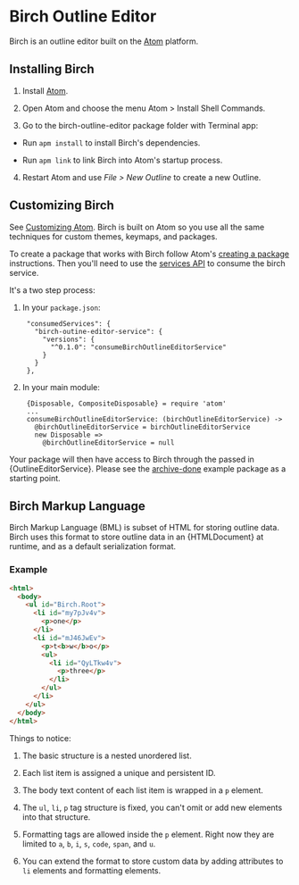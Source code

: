 # Birch Outline Editor

Birch is an outline editor built on the [Atom](http://atom.io) platform.

## Installing Birch

1. Install [Atom](https://atom.io/).

2. Open Atom and choose the menu Atom > Install Shell Commands.

3. Go to the birch-outline-editor package folder with Terminal app:

  - Run `apm install` to install Birch's dependencies.

  - Run `apm link` to link Birch into Atom's startup process.

4. Restart Atom and use _File > New Outline_ to create a new Outline.

## Customizing Birch

See [Customizing Atom](https://atom.io/docs/latest/customizing-atom). Birch is built on Atom so you use all the same techniques for custom themes, keymaps, and packages.

To create a package that works with Birch follow Atom's [creating a package](https://atom.io/docs/lastest/creating-a-package) instructions. Then you'll need to use the [services API](https://atom.io/docs/lastest/creating-a-package#interacting-with-other-packages-via-services) to consume the birch service.

It's a two step process:

1. In your `package.json`:

        "consumedServices": {
          "birch-outine-editor-service": {
            "versions": {
              "^0.1.0": "consumeBirchOutlineEditorService"
            }
          }
        },

2. In your main module:

        {Disposable, CompositeDisposable} = require 'atom'
        ...
        consumeBirchOutlineEditorService: (birchOutlineEditorService) ->
          @birchOutlineEditorService = birchOutlineEditorService
          new Disposable =>
            @birchOutlineEditorService = null

Your package will then have access to Birch through the passed in {OutlineEditorService}. Please see the [archive-done](https://github.com/FoldingText/archive-done) example package as a starting point.

## Birch Markup Language

Birch Markup Language (BML) is subset of HTML for storing outline data. Birch uses this format to store outline data in an {HTMLDocument} at runtime, and as a default serialization format.

### Example

```html
<html>
  <body>
    <ul id="Birch.Root">
      <li id="my7pJv4v">
        <p>one</p>
      </li>
      <li id="mJ46JwEv">
        <p>t<b>w</b>o</p>
        <ul>
          <li id="QyLTkw4v">
            <p>three</p>
          </li>
        </ul>
      </li>
    </ul>
  </body>
</html>
```

Things to notice:

1. The basic structure is a nested unordered list.

2. Each list item is assigned a unique and persistent ID.

3. The body text content of each list item is wrapped in a `p` element.

4. The `ul`, `li`, `p` tag structure is fixed, you can't omit or add new elements into that structure.

5. Formatting tags are allowed inside the `p` element. Right now they are limited to `a`, `b`, `i`, `s`, `code`, `span`, and `u`.

6. You can extend the format to store custom data by adding attributes to `li` elements and formatting elements.